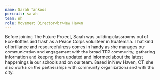 ```yaml
---
name: Sarah Tankoos
portrait: sarah
team: nh
role: Movement Director<br>New Haven
---
```

Before joining The Future Project, Sarah was building classrooms out of Eco-Bottles and trash as a Peace Corps volunteer in Guatemala. That kind of brilliance and resourcefulness comes in handy as she manages our communication and engagement with the broad TFP community, gathering information and keeping them updated and informed about the latest happenings in our schools and on our team.  Based in New Haven, CT, she also works on the partnerships with community organizations and with the city.
